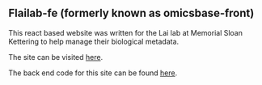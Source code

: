## Flailab-fe (formerly known as omicsbase-front)

This react based website was written for the Lai lab at Memorial Sloan Kettering
to help manage their biological metadata.

The site can be visited [here](https://flailab.com).

The back end code for this site can be found [here](https://github.com/Phioria/omicsbase-api).
